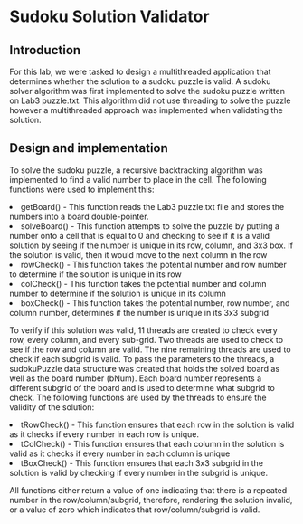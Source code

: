 # Sudoku Solution Validator

## Introduction
For this lab, we were tasked to design a multithreaded application that determines whether the
solution to a sudoku puzzle is valid. A sudoku solver algorithm was first implemented to solve
the sudoku puzzle written on Lab3 puzzle.txt. This algorithm did not use threading to solve the
puzzle however a multithreaded approach was implemented when validating the solution.

## Design and implementation
To solve the sudoku puzzle, a recursive backtracking algorithm was implemented to find a valid
number to place in the cell. The following functions were used to implement this:
<li>getBoard() - This function reads the Lab3 puzzle.txt file and stores the numbers into a
board double-pointer.<li>solveBoard() - This function attempts to solve the puzzle by putting a number onto a cell
that is equal to 0 and checking to see if it is a valid solution by seeing if the number is
unique in its row, column, and 3x3 box. If the solution is valid, then it would move to the
next column in the row
<li>rowCheck() - This function takes the potential number and row number to determine if
the solution is unique in its row
<li>colCheck() - This function takes the potential number and column number to determine if
the solution is unique in its column
<li>boxCheck() - This function takes the potential number, row number, and column number,
determines if the number is unique in its 3x3 subgrid
  
To verify if this solution was valid, 11 threads are created to check every row, every column, and
every sub-grid. Two threads are used to check to see if the row and column are valid. The nine remaining threads are used to check if each subgrid is valid. To pass the parameters to the threads, a sudokuPuzzle data structure was created that holds the solved board as well as the
board number (bNum). Each board number represents a different subgrid of the board and is
used to determine what subgrid to check. The following functions are used by the threads to
ensure the validity of the solution:
  
<li>tRowCheck() - This function ensures that each row in the solution is valid as it checks if
every number in each row is unique.
<li>tColCheck() - This function ensures that each column in the solution is valid as it checks
if every number in each column is unique
<li>tBoxCheck() - This function ensures that each 3x3 subgrid in the solution is valid by
checking if every number in the subgrid is unique.
  
All functions either return a value of one indicating that there is a repeated number in the
row/column/subgrid, therefore, rendering the solution invalid, or a value of zero which indicates
that row/column/subgrid is valid.
  
  
  
  
  
  
  
